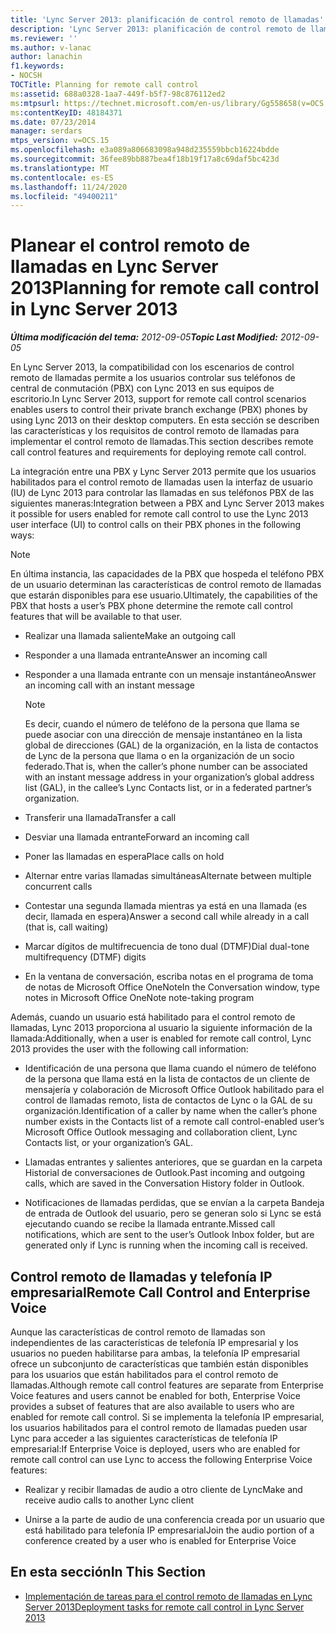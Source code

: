 ```yaml
---
title: 'Lync Server 2013: planificación de control remoto de llamadas'
description: 'Lync Server 2013: planificación de control remoto de llamadas.'
ms.reviewer: ''
ms.author: v-lanac
author: lanachin
f1.keywords:
- NOCSH
TOCTitle: Planning for remote call control
ms:assetid: 688a0328-1aa7-449f-b5f7-98c876112ed2
ms:mtpsurl: https://technet.microsoft.com/en-us/library/Gg558658(v=OCS.15)
ms:contentKeyID: 48184371
ms.date: 07/23/2014
manager: serdars
mtps_version: v=OCS.15
ms.openlocfilehash: e3a089a806683098a948d235559bbcb16224bdde
ms.sourcegitcommit: 36fee89bb887bea4f18b19f17a8c69daf5bc423d
ms.translationtype: MT
ms.contentlocale: es-ES
ms.lasthandoff: 11/24/2020
ms.locfileid: "49400211"
---
```

# <a name="planning-for-remote-call-control-in-lync-server-2013"></a><span data-ttu-id="2dcc3-103">Planear el control remoto de llamadas en Lync Server 2013</span><span class="sxs-lookup"><span data-stu-id="2dcc3-103">Planning for remote call control in Lync Server 2013</span></span>

<div data-xmlns="http://www.w3.org/1999/xhtml">

<div class="topic" data-xmlns="http://www.w3.org/1999/xhtml" data-msxsl="urn:schemas-microsoft-com:xslt" data-cs="https://msdn.microsoft.com/">

<div data-asp="https://msdn2.microsoft.com/asp">



</div>

<div id="mainSection">

<div id="mainBody"><span data-ttu-id="2dcc3-104">

<span> </span></span><span class="sxs-lookup"><span data-stu-id="2dcc3-104">

<span> </span></span></span>

<span data-ttu-id="2dcc3-105">_**Última modificación del tema:** 2012-09-05_</span><span class="sxs-lookup"><span data-stu-id="2dcc3-105">_**Topic Last Modified:** 2012-09-05_</span></span>

<span data-ttu-id="2dcc3-106">En Lync Server 2013, la compatibilidad con los escenarios de control remoto de llamadas permite a los usuarios controlar sus teléfonos de central de conmutación (PBX) con Lync 2013 en sus equipos de escritorio.</span><span class="sxs-lookup"><span data-stu-id="2dcc3-106">In Lync Server 2013, support for remote call control scenarios enables users to control their private branch exchange (PBX) phones by using Lync 2013 on their desktop computers.</span></span> <span data-ttu-id="2dcc3-107">En esta sección se describen las características y los requisitos de control remoto de llamadas para implementar el control remoto de llamadas.</span><span class="sxs-lookup"><span data-stu-id="2dcc3-107">This section describes remote call control features and requirements for deploying remote call control.</span></span>

<span data-ttu-id="2dcc3-108">La integración entre una PBX y Lync Server 2013 permite que los usuarios habilitados para el control remoto de llamadas usen la interfaz de usuario (IU) de Lync 2013 para controlar las llamadas en sus teléfonos PBX de las siguientes maneras:</span><span class="sxs-lookup"><span data-stu-id="2dcc3-108">Integration between a PBX and Lync Server 2013 makes it possible for users enabled for remote call control to use the Lync 2013 user interface (UI) to control calls on their PBX phones in the following ways:</span></span>

<div>


> [!NOTE]  
> <span data-ttu-id="2dcc3-109">En última instancia, las capacidades de la PBX que hospeda el teléfono PBX de un usuario determinan las características de control remoto de llamadas que estarán disponibles para ese usuario.</span><span class="sxs-lookup"><span data-stu-id="2dcc3-109">Ultimately, the capabilities of the PBX that hosts a user’s PBX phone determine the remote call control features that will be available to that user.</span></span>



</div>

  - <span data-ttu-id="2dcc3-110">Realizar una llamada saliente</span><span class="sxs-lookup"><span data-stu-id="2dcc3-110">Make an outgoing call</span></span>

  - <span data-ttu-id="2dcc3-111">Responder a una llamada entrante</span><span class="sxs-lookup"><span data-stu-id="2dcc3-111">Answer an incoming call</span></span>

  - <span data-ttu-id="2dcc3-112">Responder a una llamada entrante con un mensaje instantáneo</span><span class="sxs-lookup"><span data-stu-id="2dcc3-112">Answer an incoming call with an instant message</span></span>
    
    <div>
    

    > [!NOTE]  
    > <span data-ttu-id="2dcc3-113">Es decir, cuando el número de teléfono de la persona que llama se puede asociar con una dirección de mensaje instantáneo en la lista global de direcciones (GAL) de la organización, en la lista de contactos de Lync de la persona que llama o en la organización de un socio federado.</span><span class="sxs-lookup"><span data-stu-id="2dcc3-113">That is, when the caller’s phone number can be associated with an instant message address in your organization’s global address list (GAL), in the callee’s Lync Contacts list, or in a federated partner’s organization.</span></span>

    
    </div>

  - <span data-ttu-id="2dcc3-114">Transferir una llamada</span><span class="sxs-lookup"><span data-stu-id="2dcc3-114">Transfer a call</span></span>

  - <span data-ttu-id="2dcc3-115">Desviar una llamada entrante</span><span class="sxs-lookup"><span data-stu-id="2dcc3-115">Forward an incoming call</span></span>

  - <span data-ttu-id="2dcc3-116">Poner las llamadas en espera</span><span class="sxs-lookup"><span data-stu-id="2dcc3-116">Place calls on hold</span></span>

  - <span data-ttu-id="2dcc3-117">Alternar entre varias llamadas simultáneas</span><span class="sxs-lookup"><span data-stu-id="2dcc3-117">Alternate between multiple concurrent calls</span></span>

  - <span data-ttu-id="2dcc3-118">Contestar una segunda llamada mientras ya está en una llamada (es decir, llamada en espera)</span><span class="sxs-lookup"><span data-stu-id="2dcc3-118">Answer a second call while already in a call (that is, call waiting)</span></span>

  - <span data-ttu-id="2dcc3-119">Marcar dígitos de multifrecuencia de tono dual (DTMF)</span><span class="sxs-lookup"><span data-stu-id="2dcc3-119">Dial dual-tone multifrequency (DTMF) digits</span></span>

  - <span data-ttu-id="2dcc3-120">En la ventana de conversación, escriba notas en el programa de toma de notas de Microsoft Office OneNote</span><span class="sxs-lookup"><span data-stu-id="2dcc3-120">In the Conversation window, type notes in Microsoft Office OneNote note-taking program</span></span>

<span data-ttu-id="2dcc3-121">Además, cuando un usuario está habilitado para el control remoto de llamadas, Lync 2013 proporciona al usuario la siguiente información de la llamada:</span><span class="sxs-lookup"><span data-stu-id="2dcc3-121">Additionally, when a user is enabled for remote call control, Lync 2013 provides the user with the following call information:</span></span>

  - <span data-ttu-id="2dcc3-122">Identificación de una persona que llama cuando el número de teléfono de la persona que llama está en la lista de contactos de un cliente de mensajería y colaboración de Microsoft Office Outlook habilitado para el control de llamadas remoto, lista de contactos de Lync o la GAL de su organización.</span><span class="sxs-lookup"><span data-stu-id="2dcc3-122">Identification of a caller by name when the caller’s phone number exists in the Contacts list of a remote call control-enabled user’s Microsoft Office Outlook messaging and collaboration client, Lync Contacts list, or your organization’s GAL.</span></span>

  - <span data-ttu-id="2dcc3-123">Llamadas entrantes y salientes anteriores, que se guardan en la carpeta Historial de conversaciones de Outlook.</span><span class="sxs-lookup"><span data-stu-id="2dcc3-123">Past incoming and outgoing calls, which are saved in the Conversation History folder in Outlook.</span></span>

  - <span data-ttu-id="2dcc3-124">Notificaciones de llamadas perdidas, que se envían a la carpeta Bandeja de entrada de Outlook del usuario, pero se generan solo si Lync se está ejecutando cuando se recibe la llamada entrante.</span><span class="sxs-lookup"><span data-stu-id="2dcc3-124">Missed call notifications, which are sent to the user’s Outlook Inbox folder, but are generated only if Lync is running when the incoming call is received.</span></span>

<div>

## <a name="remote-call-control-and-enterprise-voice"></a><span data-ttu-id="2dcc3-125">Control remoto de llamadas y telefonía IP empresarial</span><span class="sxs-lookup"><span data-stu-id="2dcc3-125">Remote Call Control and Enterprise Voice</span></span>

<span data-ttu-id="2dcc3-126">Aunque las características de control remoto de llamadas son independientes de las características de telefonía IP empresarial y los usuarios no pueden habilitarse para ambas, la telefonía IP empresarial ofrece un subconjunto de características que también están disponibles para los usuarios que están habilitados para el control remoto de llamadas.</span><span class="sxs-lookup"><span data-stu-id="2dcc3-126">Although remote call control features are separate from Enterprise Voice features and users cannot be enabled for both, Enterprise Voice provides a subset of features that are also available to users who are enabled for remote call control.</span></span> <span data-ttu-id="2dcc3-127">Si se implementa la telefonía IP empresarial, los usuarios habilitados para el control remoto de llamadas pueden usar Lync para acceder a las siguientes características de telefonía IP empresarial:</span><span class="sxs-lookup"><span data-stu-id="2dcc3-127">If Enterprise Voice is deployed, users who are enabled for remote call control can use Lync to access the following Enterprise Voice features:</span></span>

  - <span data-ttu-id="2dcc3-128">Realizar y recibir llamadas de audio a otro cliente de Lync</span><span class="sxs-lookup"><span data-stu-id="2dcc3-128">Make and receive audio calls to another Lync client</span></span>

  - <span data-ttu-id="2dcc3-129">Unirse a la parte de audio de una conferencia creada por un usuario que está habilitado para telefonía IP empresarial</span><span class="sxs-lookup"><span data-stu-id="2dcc3-129">Join the audio portion of a conference created by a user who is enabled for Enterprise Voice</span></span>

</div>

<div>

## <a name="in-this-section"></a><span data-ttu-id="2dcc3-130">En esta sección</span><span class="sxs-lookup"><span data-stu-id="2dcc3-130">In This Section</span></span>

  - [<span data-ttu-id="2dcc3-131">Implementación de tareas para el control remoto de llamadas en Lync Server 2013</span><span class="sxs-lookup"><span data-stu-id="2dcc3-131">Deployment tasks for remote call control in Lync Server 2013</span></span>](lync-server-2013-deployment-tasks-for-remote-call-control.md)

<span data-ttu-id="2dcc3-132"></div>

</div>

<span> </span>

</div>

</div>

</span><span class="sxs-lookup"><span data-stu-id="2dcc3-132"></div>

</div>

<span> </span>

</div>

</div>

</span></span></div>

